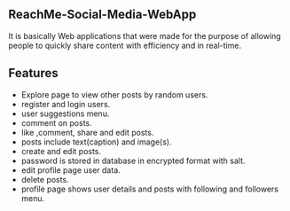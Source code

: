 ## ReachMe-Social-Media-WebApp
It is basically Web applications  that were made for the purpose of allowing people to quickly share content with efficiency and in real-time. 


## Features

- Explore page to view other posts by random users.
- register and login users.
- user suggestions menu.
- comment on posts.
- like ,comment, share and edit posts.
- posts include text(caption) and image(s).
- create and edit posts.
- password is stored in database in encrypted format with salt.
- edit profile page user data.
- delete posts.
- profile page shows user details and posts with following and followers menu.
